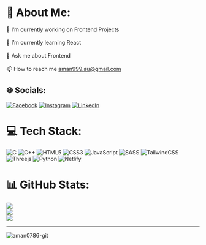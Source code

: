 # 💫 About Me:
🔭 I’m currently working on Frontend Projects<br><br>🌱 I’m currently learning React<br><br>💬 Ask me about Frontend<br><br>📫 How to reach me aman999.au@gmail.com


## 🌐 Socials:
[![Facebook](https://img.shields.io/badge/Facebook-%231877F2.svg?logo=Facebook&logoColor=white)](https://facebook.com/aman.casm.372) [![Instagram](https://img.shields.io/badge/Instagram-%23E4405F.svg?logo=Instagram&logoColor=white)](https://instagram.com/aman_casm) [![LinkedIn](https://img.shields.io/badge/LinkedIn-%230077B5.svg?logo=linkedin&logoColor=white)](https://linkedin.com/in/aman0786) 

# 💻 Tech Stack:
![C](https://img.shields.io/badge/c-%2300599C.svg?style=flat&logo=c&logoColor=white) ![C++](https://img.shields.io/badge/c++-%2300599C.svg?style=flat&logo=c%2B%2B&logoColor=white) ![HTML5](https://img.shields.io/badge/html5-%23E34F26.svg?style=flat&logo=html5&logoColor=white) ![CSS3](https://img.shields.io/badge/css3-%231572B6.svg?style=flat&logo=css3&logoColor=white) ![JavaScript](https://img.shields.io/badge/javascript-%23323330.svg?style=flat&logo=javascript&logoColor=%23F7DF1E)  ![SASS](https://img.shields.io/badge/SASS-hotpink.svg?style=flat&logo=SASS&logoColor=white) ![TailwindCSS](https://img.shields.io/badge/tailwindcss-%2338B2AC.svg?style=flat&logo=tailwind-css&logoColor=white) ![Threejs](https://img.shields.io/badge/threejs-black?style=flat&logo=three.js&logoColor=white) ![Python](https://img.shields.io/badge/python-3670A0?style=flat&logo=python&logoColor=ffdd54) ![Netlify](https://img.shields.io/badge/netlify-%23000000.svg?style=flat&logo=netlify&logoColor=#00C7B7)
# 📊 GitHub Stats:
![](https://github-readme-stats.vercel.app/api?username=Aman0786-git&theme=gotham&hide_border=false&include_all_commits=true&count_private=true)<br/>
![](https://github-readme-streak-stats.herokuapp.com/?user=Aman0786-git&theme=gotham&hide_border=false)<br/>
![](https://github-readme-stats.vercel.app/api/top-langs/?username=Aman0786-git&theme=gotham&hide_border=false&include_all_commits=true&count_private=true&layout=compact)

---
<p align="left"> <img src="https://komarev.com/ghpvc/?username=aman0786-git&label=Profile%20views&color=0e75b6&style=flat" alt="aman0786-git" /> </p>

